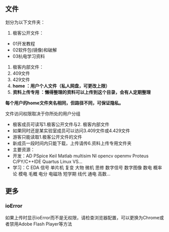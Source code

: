 ## 文件 ##
划分为以下文件夹：

1. 极客公开文件：
 - 01开发教程
 - 02软件包(镜像)和破解
 - 03杭电学习资料
1. 极客内部文件：
1. 409文件
1. 429文件
1. **home ：用户个人文件（私人网盘，可更改上限）**
2. **资料上传专用 ：懒得整理的资料可以上传到这个目录，会有人定期整理**

**每个用户的home文件夹名相同，但路径不同，可保证隐私。**

文件访问权限取决于你所处的用户分组

- 极客成员可读写1.极客公开文件与2. 极客内部文件
- 如果同时还是某实验室成员可以访问3.409文件或4.429文件
- 游客只能读取1.极客公开文件的文件
- 新成员一段时间内只能下载，上传请传6.资料上传专用文件夹
- 主要资源：
 - 开发：AD PSpice Keil Matlab multisim NI opencv openmv Proteus C/PY/C++IDE Quartus Linux VS...
 - 学习：C EDA 信号 单片机 复变 大物 微机 思修 数字信号 数字图像 数电 概率论 模电 毛概 电分 电磁场 短学期 线代 通电 高数...

## 更多 ##

### ioError ###
如果上传时显示ioError而不是无权限，请检查浏览器配置，可以更换为Chrome或者禁用Adobe Flash Player等方法
